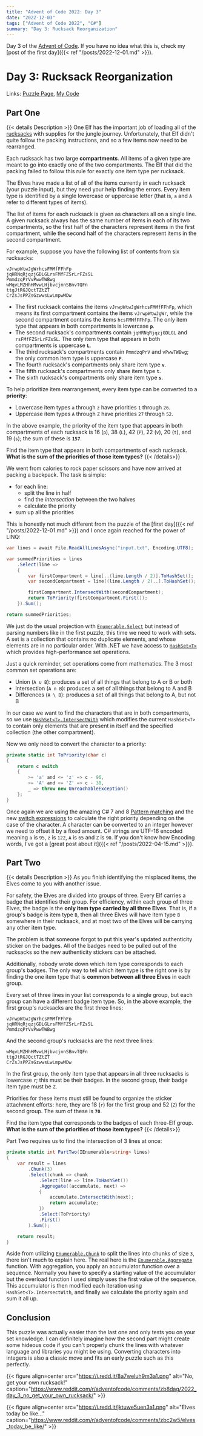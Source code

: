 ```yaml
---
title: "Advent of Code 2022: Day 3"
date: "2022-12-03"
tags: ["Advent of Code 2022", "C#"]
summary: "Day 3: Rucksack Reorganization"
---
```


Day 3 of the [Advent of Code](https://adventofcode.com). If you have no idea what this is, check my [post of the first day]({{< ref "/posts/2022-12-01.md" >}}).

# Day 3: Rucksack Reorganization

Links: [Puzzle Page](https://adventofcode.com/2022/day/3), [My Code](https://github.com/erri120/advent-of-code-2022/tree/master/day-03)

## Part One

{{< details Description >}}
One Elf has the important job of loading all of the [rucksacks](https://en.wikipedia.org/wiki/Rucksack) with supplies for the jungle journey. Unfortunately, that Elf didn't quite follow the packing instructions, and so a few items now need to be rearranged.

Each rucksack has two large **compartments**. All items of a given type are meant to go into exactly one of the two compartments. The Elf that did the packing failed to follow this rule for exactly one item type per rucksack.

The Elves have made a list of all of the items currently in each rucksack (your puzzle input), but they need your help finding the errors. Every item type is identified by a single lowercase or uppercase letter (that is, `a` and `A` refer to different types of items).

The list of items for each rucksack is given as characters all on a single line. A given rucksack always has the same number of items in each of its two compartments, so the first half of the characters represent items in the first compartment, while the second half of the characters represent items in the second compartment.

For example, suppose you have the following list of contents from six rucksacks:

```text
vJrwpWtwJgWrhcsFMMfFFhFp
jqHRNqRjqzjGDLGLrsFMfFZSrLrFZsSL
PmmdzqPrVvPwwTWBwg
wMqvLMZHhHMvwLHjbvcjnnSBnvTQFn
ttgJtRGJQctTZtZT
CrZsJsPPZsGzwwsLwLmpwMDw
```

- The first rucksack contains the items `vJrwpWtwJgWrhcsFMMfFFhFp`, which means its first compartment contains the items `vJrwpWtwJgWr`, while the second compartment contains the items `hcsFMMfFFhFp`. The only item type that appears in both compartments is lowercase **`p`**.
- The second rucksack's compartments contain `jqHRNqRjqzjGDLGL` and `rsFMfFZSrLrFZsSL`. The only item type that appears in both compartments is uppercase **`L`**.
- The third rucksack's compartments contain `PmmdzqPrV` and `vPwwTWBwg`; the only common item type is uppercase **`P`**.
- The fourth rucksack's compartments only share item type **`v`**.
- The fifth rucksack's compartments only share item type **`t`**.
- The sixth rucksack's compartments only share item type **`s`**.

To help prioritize item rearrangement, every item type can be converted to a **priority**:

- Lowercase item types `a` through `z` have priorities `1` through `26`.
- Uppercase item types `A` through `Z` have priorities `27` through `52`.

In the above example, the priority of the item type that appears in both compartments of each rucksack is 16 (`p`), 38 (`L`), 42 (`P`), 22 (`v`), 20 (`t`), and 19 (`s`); the sum of these is **`157`**.

Find the item type that appears in both compartments of each rucksack. **What is the sum of the priorities of those item types?**
{{< /details>}}

We went from calories to rock paper scissors and have now arrived at packing a backpack. The task is simple:

- for each line:
    - split the line in half
    - find the _intersection_ between the two halves
    - calculate the priority
- sum up all the priorities

This is honestly not much different from the puzzle of the [first day]({{< ref "/posts/2022-12-01.md" >}}) and I once again reached for the power of LINQ:

```csharp
var lines = await File.ReadAllLinesAsync("input.txt", Encoding.UTF8);

var summedPriorities = lines
    .Select(line =>
    {
        var firstCompartment = line[..(line.Length / 2)].ToHashSet();
        var secondCompartment = line[(line.Length / 2)..].ToHashSet();

        firstCompartment.IntersectWith(secondCompartment);
        return ToPriority(firstCompartment.First());
    }).Sum();

return summedPriorities;
```

We just do the usual projection with [`Enumerable.Select`](https://learn.microsoft.com/en-us/dotnet/api/system.linq.enumerable.select) but instead of parsing numbers like in the first puzzle, this time we need to work with sets. A set is a collection that contains no duplicate elements, and whose elements are in no particular order. With .NET we have access to [`HashSet<T>`](https://learn.microsoft.com/en-us/dotnet/api/system.collections.generic.hashset-1) which provides high-performance set operations.

Just a quick reminder, set operations come from mathematics. The 3 most common set operations are:

- Union (`A ∪ B`): produces a set of all things that belong to A or B or both
- Intersection (`A ∩ B`): produces a set of all things that belong to A and B
- Differences (`A \ B`): produces a set of all things that belong to A, but not B

In our case we want to find the characters that are in both compartments, so we use [`HashSet<T>.IntersectWith`](https://learn.microsoft.com/en-us/dotnet/api/system.collections.generic.hashset-1.intersectwith) which modifies the current `HashSet<T>` to contain only elements that are present in itself and the specified collection (the other compartment).

Now we only need to convert the character to a priority:

```csharp
private static int ToPriority(char c)
{
    return c switch
    {
        >= 'a' and <= 'z' => c - 96,
        >= 'A' and <= 'Z' => c - 38,
        _ => throw new UnreachableException()
    };
}
```

Once again we are using the amazing C# 7 and 8 [Pattern matching](https://learn.microsoft.com/en-US/dotnet/csharp/language-reference/operators/patterns) and the new [switch expressions](https://learn.microsoft.com/en-US/dotnet/csharp/language-reference/operators/switch-expression) to calculate the right priority depending on the case of the character. A character can be converted to an integer however we need to offset it by a fixed amount. C# strings are UTF-16 encoded meaning `a` is `95`, `z` is `122`, `A` is `65` and `Z` is `90`. If you don't know how Encoding words, I've got a [great post about it]({{< ref "/posts/2022-04-15.md" >}}).

## Part Two

{{< details Description >}}
As you finish identifying the misplaced items, the Elves come to you with another issue.

For safety, the Elves are divided into groups of three. Every Elf carries a badge that identifies their group. For efficiency, within each group of three Elves, the badge is the **only item type carried by all three Elves**. That is, if a group's badge is item type `B`, then all three Elves will have item type `B` somewhere in their rucksack, and at most two of the Elves will be carrying any other item type.

The problem is that someone forgot to put this year's updated authenticity sticker on the badges. All of the badges need to be pulled out of the rucksacks so the new authenticity stickers can be attached.

Additionally, nobody wrote down which item type corresponds to each group's badges. The only way to tell which item type is the right one is by finding the one item type that is **common between all three Elves** in each group.

Every set of three lines in your list corresponds to a single group, but each group can have a different badge item type. So, in the above example, the first group's rucksacks are the first three lines:

```
vJrwpWtwJgWrhcsFMMfFFhFp
jqHRNqRjqzjGDLGLrsFMfFZSrLrFZsSL
PmmdzqPrVvPwwTWBwg
```

And the second group's rucksacks are the next three lines:

```
wMqvLMZHhHMvwLHjbvcjnnSBnvTQFn
ttgJtRGJQctTZtZT
CrZsJsPPZsGzwwsLwLmpwMDw
```

In the first group, the only item type that appears in all three rucksacks is lowercase `r`; this must be their badges. In the second group, their badge item type must be `Z`.

Priorities for these items must still be found to organize the sticker attachment efforts: here, they are 18 (`r`) for the first group and 52 (`Z`) for the second group. The sum of these is **`70`**.

Find the item type that corresponds to the badges of each three-Elf group. **What is the sum of the priorities of those item types?**
{{< /details>}}

Part Two requires us to find the intersection of 3 lines at once:

```csharp
private static int PartTwo(IEnumerable<string> lines)
{
    var result = lines
        .Chunk(3)
        .Select(chunk => chunk
            .Select(line => line.ToHashSet())
            .Aggregate((accumulate, next) =>
            {
                accumulate.IntersectWith(next);
                return accumulate;
            })
            .Select(ToPriority)
            .First()
        ).Sum();

    return result;
}
```

Aside from utilizing [`Enumerable.Chunk`](https://learn.microsoft.com/en-us/dotnet/api/system.linq.enumerable.chunk) to split the lines into chunks of size `3`, there isn't much to explain here. The real hero is the [`Enumerable.Aggregate`](https://learn.microsoft.com/en-us/dotnet/api/system.linq.enumerable.aggregate) function. With aggregation, you apply an accumulator function over a sequence. Normally you have to specify a starting value of the accumulator but the overload function I used simply uses the first value of the sequence. This accumulator is then modified each iteration using `HashSet<T>.IntersectWith`, and finally we calculate the priority again and sum it all up.

## Conclusion

This puzzle was actually easier than the last one and only tests you on your set knowledge. I can definitely imagine how the second part might create some hideous code if you can't properly chunk the lines with whatever language and libraries you might be using. Converting characters into integers is also a classic move and fits an early puzzle such as this perfectly.

{{< figure align=center src="https://i.redd.it/8a7weluh9m3a1.png" alt="No, get your own rucksack!" caption="https://www.reddit.com/r/adventofcode/comments/zb8dag/2022_day_3_no_get_your_own_rucksack/" >}}

{{< figure align=center src="https://i.redd.it/jktuwe5uen3a1.png" alt="Elves today be like..." caption="https://www.reddit.com/r/adventofcode/comments/zbc2w5/elves_today_be_like/" >}}
